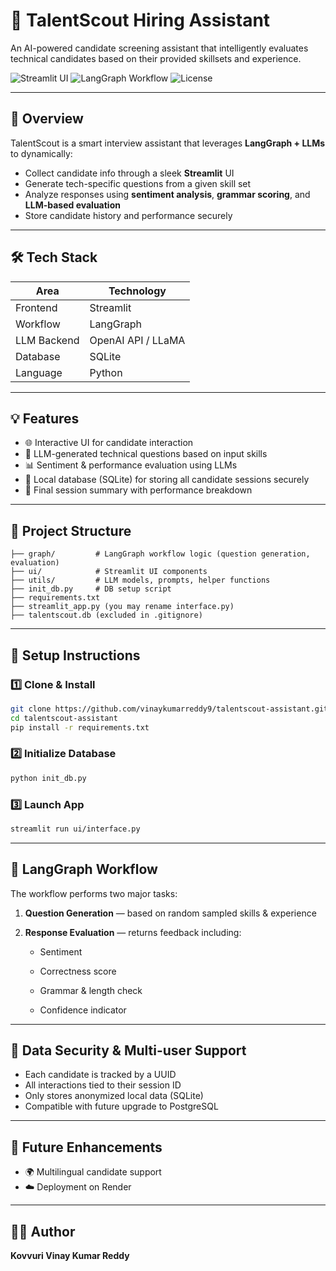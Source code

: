 
# 🚀 TalentScout Hiring Assistant

An AI-powered candidate screening assistant that intelligently evaluates technical candidates based on their provided skillsets and experience.

![Streamlit UI](https://img.shields.io/badge/Built%20With-Streamlit-red?style=for-the-badge)
![LangGraph Workflow](https://img.shields.io/badge/LLM%20Orchestrator-LangGraph-blueviolet?style=for-the-badge)
![License](https://img.shields.io/badge/License-MIT-green?style=for-the-badge)

---

## 📌 Overview

TalentScout is a smart interview assistant that leverages **LangGraph + LLMs** to dynamically:
- Collect candidate info through a sleek **Streamlit** UI
- Generate tech-specific questions from a given skill set
- Analyze responses using **sentiment analysis**, **grammar scoring**, and **LLM-based evaluation**
- Store candidate history and performance securely

---

## 🛠️ Tech Stack

| Area        | Technology          |
|-------------|---------------------|
| Frontend    | Streamlit           |
| Workflow    | LangGraph           |
| LLM Backend | OpenAI API / LLaMA  |
| Database    | SQLite              |
| Language    | Python              |

---

## 💡 Features

- 🌐 Interactive UI for candidate interaction
- 🧠 LLM-generated technical questions based on input skills
- 📊 Sentiment & performance evaluation using LLMs
- 🔐 Local database (SQLite) for storing all candidate sessions securely
- 🧾 Final session summary with performance breakdown

---

## 🧭 Project Structure

```
├── graph/         # LangGraph workflow logic (question generation, evaluation)
├── ui/            # Streamlit UI components
├── utils/         # LLM models, prompts, helper functions
├── init_db.py     # DB setup script
├── requirements.txt
├── streamlit_app.py (you may rename interface.py)
├── talentscout.db (excluded in .gitignore)
```

---

## 🧪 Setup Instructions

### 1️⃣ Clone & Install

```bash
git clone https://github.com/vinaykumarreddy9/talentscout-assistant.git
cd talentscout-assistant
pip install -r requirements.txt
```

### 2️⃣ Initialize Database

```bash
python init_db.py
```

### 3️⃣ Launch App

```bash
streamlit run ui/interface.py
```

---

## 🧠 LangGraph Workflow

The workflow performs two major tasks:

1. **Question Generation** — based on random sampled skills & experience

2. **Response Evaluation** — returns feedback including:

   - Sentiment

   - Correctness score

   - Grammar & length check

   - Confidence indicator

---

## 🔐 Data Security & Multi-user Support

- Each candidate is tracked by a UUID
- All interactions tied to their session ID
- Only stores anonymized local data (SQLite)
- Compatible with future upgrade to PostgreSQL

---

## 🚀 Future Enhancements

- 🌍 Multilingual candidate support
- ☁️ Deployment on Render

---

## 👨‍💻 Author

**Kovvuri Vinay Kumar Reddy** 


